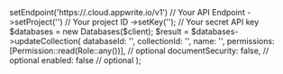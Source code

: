 <?php

use Appwrite\Client;
use Appwrite\Services\Databases;
use Appwrite\Permission;
use Appwrite\Role;

$client = (new Client())
    ->setEndpoint('https://<REGION>.cloud.appwrite.io/v1') // Your API Endpoint
    ->setProject('<YOUR_PROJECT_ID>') // Your project ID
    ->setKey('<YOUR_API_KEY>'); // Your secret API key

$databases = new Databases($client);

$result = $databases->updateCollection(
    databaseId: '<DATABASE_ID>',
    collectionId: '<COLLECTION_ID>',
    name: '<NAME>',
    permissions: [Permission::read(Role::any())], // optional
    documentSecurity: false, // optional
    enabled: false // optional
);